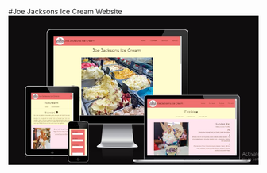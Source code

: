 #Joe Jacksons Ice Cream Website
![Screen shot of Joe Jacksons Ice Cream Website](/assets/readme-files/joe-jackson-img.JPG "Joe Jacksons Ice Cream Website")